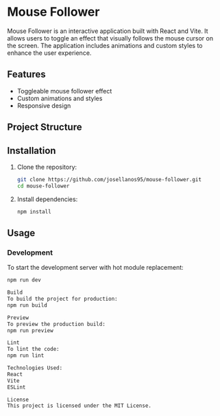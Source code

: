 # Mouse Follower

Mouse Follower is an interactive application built with React and Vite. It allows users to toggle an effect that visually follows the mouse cursor on the screen. The application includes animations and custom styles to enhance the user experience.

## Features

- Toggleable mouse follower effect
- Custom animations and styles
- Responsive design

## Project Structure

## Installation

1. Clone the repository:
    ```sh
    git clone https://github.com/josellanos95/mouse-follower.git
    cd mouse-follower
    ```

2. Install dependencies:
    ```sh
    npm install
    ```

## Usage

### Development

To start the development server with hot module replacement:
```sh
npm run dev

Build
To build the project for production:
npm run build

Preview
To preview the production build:
npm run preview

Lint
To lint the code:
npm run lint

Technologies Used:
React
Vite
ESLint

License
This project is licensed under the MIT License.